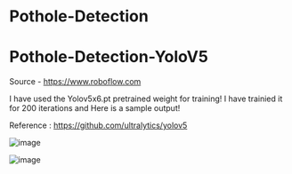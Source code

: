 # Pothole-Detection

# Pothole-Detection-YoloV5

Source - https://www.roboflow.com

I have used the Yolov5x6.pt pretrained weight for training! I have trainied it for 200 iterations and Here is a sample output! 

Reference : https://github.com/ultralytics/yolov5 

![image](https://user-images.githubusercontent.com/20862520/156115286-8c84befa-a168-4086-afcd-06aa142c0cfb.png)

![image](https://user-images.githubusercontent.com/20862520/156138520-e6f521b1-d2c6-4e7a-b85e-f5d4fcc9891b.png)
